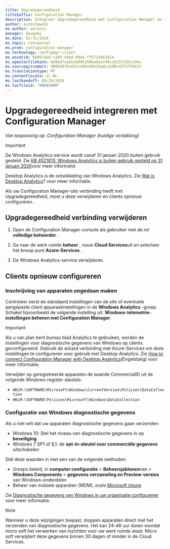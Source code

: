 ```yaml
---
title: Upgradegereedheid
titleSuffix: Configuration Manager
description: Integreer Upgradegereedheid met Configuration Manager om toegang te krijgen tot de compatibiliteits gegevens voor Windows 10 en de doel apparaten voor upgrades of herstel.
author: aczechowski
ms.author: aaroncz
manager: dougeby
ms.date: 01/31/2020
ms.topic: conceptual
ms.prod: configuration-manager
ms.technology: configmgr-client
ms.assetid: 68407ab8-c205-44ed-9deb-ff5714451624
ms.openlocfilehash: 6d9bd7aabb36895160ba8aa740c28155105e196a
ms.sourcegitcommit: 99084d70c032c4db109328a4ca100cd3f5759433
ms.translationtype: MT
ms.contentlocale: nl-NL
ms.lasthandoff: 08/20/2020
ms.locfileid: "88693400"
---
```

# <a name="integrate-upgrade-readiness-with-configuration-manager"></a>Upgradegereedheid integreren met Configuration Manager

*Van toepassing op: Configuration Manager (huidige vertakking)*

> [!Important]  
> De Windows Analytics-service wordt vanaf 31 januari 2020 buiten gebruik gesteld. Zie [KB 4521815: Windows Analytics is buiten gebruik gesteld op 31 januari 2020](https://support.microsoft.com/help/4521815/windows-analytics-retirement)voor meer informatie.
>
> Desktop Analytics is de ontwikkeling van Windows Analytics. Zie [Wat is Desktop Analytics](../../../desktop-analytics/overview.md)? voor meer informatie.

Als uw Configuration Manager-site verbinding heeft met Upgradegereedheid, moet u deze verwijderen en clients opnieuw configureren.

## <a name="remove-upgrade-readiness-connection"></a><a name="bkmk_remove"></a> Upgradegereedheid verbinding verwijderen

1. Open de Configuration Manager-console als gebruiker met de rol **volledige beheerder** .

1. Ga naar de werk ruimte **beheer** , vouw **Cloud Services**uit en selecteer het knoop punt **Azure-Services** .

1. De Windows Analytics-service verwijderen.

## <a name="reconfigure-clients"></a>Clients opnieuw configureren

### <a name="unenroll-devices"></a>Inschrijving van apparaten ongedaan maken

Controleer eerst de standaard instellingen van de site of eventuele aangepaste client apparaatinstellingen in de **Windows Analytics** -groep. Schakel bijvoorbeeld de volgende instelling uit: **Windows-telemetrie-instellingen beheren met Configuration Manager**.

> [!IMPORTANT]
> Als u van plan bent bureau blad Analytics te gebruiken, worden de instellingen voor diagnostische gegevens van Windows op clients geconfigureerd. Gebruik de wizard verbinding met Azure-Services om deze instellingen te configureren voor gebruik met Desktop Analytics. Zie [How to connect Configuration Manager with Desktop Analytics](../../../desktop-analytics/connect-configmgr.md)(Engelstalig) voor meer informatie.

Verwijder op geregistreerde apparaten de waarde CommercialID uit de volgende Windows-register sleutels:

- `HKLM:\SOFTWARE\Microsoft\Windows\CurrentVersion\Policies\DataCollection`
- `HKLM:\SOFTWARE\Policies\Microsoft\Windows\DataCollection`

### <a name="windows-diagnostic-data-configuration"></a>Configuratie van Windows diagnostische gegevens

Als u niet wilt dat uw apparaten diagnostische gegevens gaan verzenden:

- Windows 10: Stel het niveau van diagnostische gegevens in op **beveiliging**
- Windows 7 SP1 of 8,1: de **opt-in-sleutel voor commerciële gegevens** uitschakelen

Stel deze waarden in met een van de volgende methoden:

- Groeps beleid, in **computer configuratie**  >  **Beheersjablonen**van  >  **Windows Components**  >  **gegevens verzameling en Preview-versies** van Windows-onderdelen
- Beheer van mobiele apparaten (MDM), zoals [Microsoft intune](/intune/device-restrictions-windows-10#reporting-and-telemetry)

Zie [Diagnostische gegevens van Windows in uw organisatie configureren](/windows/privacy/configure-windows-diagnostic-data-in-your-organization) voor meer informatie.

> [!NOTE]  
> Wanneer u deze wijzigingen toepast, stoppen apparaten direct met het verzenden van diagnostische gegevens. Het kan 24-48 uur duren voordat micro soft het verwerken van inzichten voor uw werk ruimte stopt. Micro soft verwijdert deze gegevens binnen 30 dagen of minder in de Cloud Services.

<!--
Upgrade Readiness is a part of [Windows Analytics](/windows/deployment/upgrade/manage-windows-upgrades-with-upgrade-readiness). It allows you to assess and analyze the readiness of devices in your environment for an upgrade to Windows 10. Integrate Upgrade Readiness with Configuration Manager to access client upgrade compatibility data in the Configuration Manager console. Then use this data to create collections, and target devices for upgrade or remediation.



## Configure clients

Upgrade Readiness relies on Windows Analytics data. In order for Upgrade Readiness to receive sufficient data, configure the following prerequisites:

- Configure all clients with a *commercial ID key*  

- Configure Windows 10 clients for Windows Analytics to report at least basic level data  

- For clients running Windows 7 or 8.1:  

    - Install the updates as described in [Get started with Upgrade Readiness](/windows/deployment/upgrade/upgrade-readiness-get-started)  

    - Enable Windows Analytics client settings  

Configure these settings using Configuration Manager client settings. For more information, see [Use Windows Analytics](monitor-windows-analytics.md).

> [!NOTE]  
> Deploying the correct prerequisite updates and configuring client settings should be sufficient in most environments. If you encounter issues with Upgrade Readiness not receiving data from devices in your environment, then some of these issues may be addressed by using the [Upgrade Readiness deployment script](/windows/deployment/upgrade/upgrade-readiness-deployment-script). 



## Connect Configuration Manager to Upgrade Readiness

Use the [Azure services wizard](../../servers/deploy/configure/azure-services-wizard.md) to simplify the process of configuring Azure services you use with Configuration Manager. To connect Configuration Manager with Upgrade Readiness, create an Azure Active Directory (Azure AD) app registration of type *Web app / API* in the [Azure portal](https://portal.azure.com). For more information about how to create an app registration, see [Register your application with your Azure AD tenant](/azure/active-directory/active-directory-app-registration). 

In the Azure portal, give following permissions to your newly registered web app:
- *Reader* permissions to the resource group that contains the Log Analytics workspace with your Upgrade Readiness data
- *Contributor* permissions to the Log Analytics workspace that hosts your Upgrade Readiness data

The Azure services wizard uses this app registration to allow Configuration Manager to communicate securely with Azure AD and connect your infrastructure to your Upgrade Readiness data.

> [!IMPORTANT]  
> Grant permissions to the app itself, not to an Azure AD user identity. It's the registered app that accesses the data on behalf of your Configuration Manager infrastructure. To grant the permissions, search for the name of the app registration in the **Add users** area when assigning the permission. 
> 
> This process is the same as when providing Configuration Manager with permissions to Log Analytics. These steps must be completed before the app registration is imported into Configuration Manager with the *Azure services wizard*.
> 
> For more information, see [Connect Configuration Manager to Log Analytics](/azure/log-analytics/log-analytics-sccm).


### Use the Azure Wizard to create the connection

Follow the instructions in [Configure Azure services](../../servers/deploy/configure/azure-services-wizard.md) to create a connection to Upgrade Readiness by importing the web app registration you created above. 

If the web app import was successful and the correct permissions are assigned in the Azure portal, the *Configuration* page pre-populates the following values:   
-  Azure subscriptions  
-  Azure resource group  
-  Windows Analytics workspace  

More than one resource group or workspace is available in the following circumstances: 
- If the registered Azure AD web app has *Contributor* permissions on more than one resource group   
- If the selected resource group has more than one Log Analytics workspace  



## View and use Upgrade Readiness information in Configuration Manager

After you've integrated Upgrade Readiness with Configuration Manager, you can view the analysis of your clients' upgrade readiness.

1. In the Configuration Manager console, go to the **Monitoring** workspace, and select the **Upgrade Readiness** node.  

2. Review the data. For example:  
    - The upgrade readiness state  
    - The percent of Windows devices that are reporting data  

3. Filter the dashboard to view data for devices in specific collections.  

4. View the devices in a particular readiness state, and then create a dynamic collection for those devices. Then use that collection to upgrade those devices, or take action to remediate devices that are in a blocked state.  

> [!Note]  
> The site synchronizes data with Upgrade Readiness once a week. To manually trigger synchronization:
> 1. In the Configuration Manager console, go to the **Administration** workspace, expand **Cloud Services**, and select the **Azure Services** node.  
> 2. Select the Upgrade Readiness connection from the list.  
> 3. In the ribbon, select the option to synchronize.  



## Next steps

- [Upgrade Windows to the latest version](../../../osd/deploy-use/upgrade-windows-to-the-latest-version.md)  
- [Create a task sequence to upgrade an OS](../../../osd/deploy-use/create-a-task-sequence-to-upgrade-an-operating-system.md)  
- [Create phased deployments](../../../osd/deploy-use/create-phased-deployment-for-task-sequence.md)